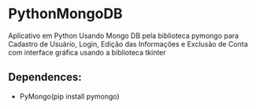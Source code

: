 # PythonMongoDB
Aplicativo em Python Usando Mongo DB pela biblioteca pymongo para Cadastro de Usuário, Login, Edição das Informações e Exclusão de Conta com interface gráfica usando a biblioteca tkinter
## Dependences:
- PyMongo(pip install pymongo)
